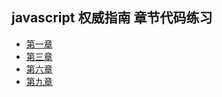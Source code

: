 ## javascript 权威指南 章节代码练习
* [第一章](https://github.com/woyiweita/javascriptTest/tree/master/%E7%AC%AC%E4%B8%80%E7%AB%A0)
* [第三章](https://github.com/woyiweita/javascriptTest/tree/master/Chapter3)
* [第六章](https://github.com/woyiweita/javascriptTest/tree/master/Chapter6)
* [第九章](https://github.com/woyiweita/javascriptTest/tree/master/Chapter9)
